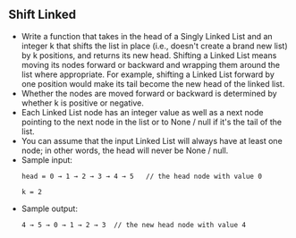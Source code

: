 ## Shift Linked 

- Write a function that takes in the head of a Singly Linked List and an integer k that shifts the list in place (i.e., doesn't create a brand new list) by k positions, and returns its new head. Shifting a Linked List means moving its nodes forward or backward and wrapping them around the list where appropriate. For example, shifting a Linked List forward by one position would make its tail become the new head of the linked list.
- Whether the nodes are moved forward or backward is determined by whether k is positive or negative.
- Each Linked List node has an integer value as well as a next node pointing to the next node in the list or to None / null if it's the tail of the list.
- You can assume that the input Linked List will always have at least one node; in other words, the head will never be None / null.
- Sample input:
    ~~~
    head = 0 → 1 → 2 → 3 → 4 → 5   // the head node with value 0
    
    k = 2
    ~~~
- Sample output:
    ~~~
    4 → 5 → 0 → 1 → 2 → 3  // the new head node with value 4
    ~~~